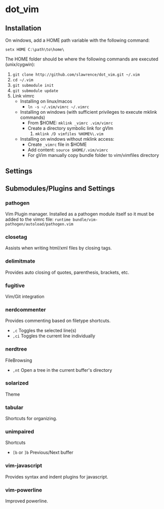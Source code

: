 dot_vim
=======

## Installation

On windows, add a HOME path variable with the following command:

`setx HOME C:\path\to\home\`

The HOME folder should be where the following commands are executed (unix/cygwin):

1. `git clone http://github.com/slawrence/dot_vim.git ~/.vim`
2. `cd ~/.vim`
3. `git submodule init`
4. `git submodule update`
5. Link vimrc
    * Installing on linux/macos
        * `ln -s ~/.vim/vimrc ~/.vimrc`
    * Installing on windows (with sufficient privileges to execute mklink commands)
        * From $HOME: `mklink _vimrc .vim/vimrc`
        * Create a directory symbolic link for gVIm
            1. `mklink /D vimfiles %HOME%\.vim`
    * Installing on windows without mklink access:
        * Create `_vimrc` file in $HOME
        * Add content: `source $HOME/.vim/vimrc`
        * For gVim manually copy bundle folder to vim/vimfiles directory

## Settings

## Submodules/Plugins and Settings

### pathogen

Vim Plugin manager. Installed as a pathogen module itself so it must be added to the vimrc file: `runtime bundle/vim-pathogen/autoload/pathogen.vim`

### closetag

Assists when writing html/xml files by closing tags.

### delimitmate

Provides auto closing of quotes, parenthesis, brackets, etc.

### fugitive

Vim/Git integration

### nerdcommenter

Provides commenting based on filetype shortcuts.

* `,c` Toggles the selected line(s)
* `,ci` Toggles the current line individually

### nerdtree

FileBrowsing

* `,nt` Open a tree in the current buffer's directory

### solarized

Theme

### tabular

Shortcuts for organizing.

### unimpaired

Shortcuts

* `[b` or `]b` Previous/Next buffer

### vim-javascript

Provides syntax and indent plugins for javascript.

### vim-powerline

Improved powerline.

